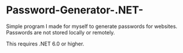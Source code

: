 # Password-Generator-.NET-
Simple program I made for myself to generate passwords for websites. Passwords are not stored locally or remotely.

This requires .NET 6.0 or higher.
